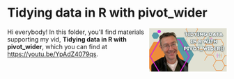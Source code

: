 # Tidying data in R with pivot_wider
[<img src="wider thumb new.png" align="right" height="100" />](<https://youtu.be/YpAdZ4079qs>)

Hi everybody! In this folder, you'll find materials supporting my vid, **Tidying data in R with pivot_wider**, which you can find at <https://youtu.be/YpAdZ4079qs>. 

